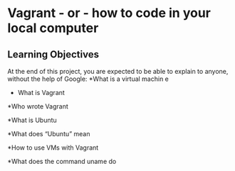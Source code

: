 # Vagrant - or - how to code in your local computer
## Learning Objectives
At the end of this project, you are expected to be able to explain to anyone, without the help of Google:
*What is a virtual machin
e
* What is Vagrant

*Who wrote Vagrant

*What is Ubuntu

*What does “Ubuntu” mean

*How to use VMs with Vagrant

*What does the command uname do
